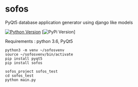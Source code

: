 # sofos
PyQt5 database application generator using django like models

[![Python Version](https://img.shields.io/badge/python-3.6-brightgreen.svg)](https://python.org)
[![PyPi Version](https://img.shields.io/pypi/v/nine.svg)]

Requirements : python 3.6, PyQt5

```
python3 -m venv ~/sofosvenv
source ~/sofosvenv/bin/activate
pip install pyqt5
pip install sofos

sofos_project sofos_test
cd sofos_test
python main.py
```

